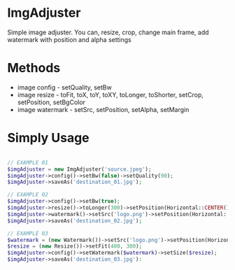 # ImgAdjuster
Simple image adjuster. You can, resize, crop, change main frame, add watermark with position and alpha settings

# Methods
- image config - setQuality, setBw
- image resize - toFit, toX, toY, toXY, toLonger, toShorter, setCrop, setPosition, setBgColor
- image watermark - setSrc, setPosition, setAlpha, setMargin

# Simply Usage
```php

// EXAMPLE 01
$imgAdjuster = new ImgAdjuster('source.jpeg');
$imgAdjuster->config()->setBw(false)->setQuality(90);
$imgAdjuster->saveAs('destination_01.jpg');

// EXAMPLE 02
$imgAdjuster->config()->setBw(true);
$imgAdjuster->resize()->toLonger(300)->setPosition(Horizontal::CENTER(), Vertical::MIDDLE());
$imgAdjuster->watermark()->setSrc('logo.png')->setPosition(Horizontal::CENTER(), Vertical::MIDDLE())->setAlpha(20)->setSize(20);
$imgAdjuster->saveAs('destination_02.jpg');

// EXAMPLE 03
$watermark = (new Watermark())->setSrc('logo.png')->setPosition(Horizontal::CENTER(), Vertical::TOP())->setAlpha(50);
$resize = (new Resize())->setFit(400, 300);
$imgAdjuster->config()->setWatermark($watermark)->setSize($resize);
$imgAdjuster->saveAs('destination_03.jpg'):


```
